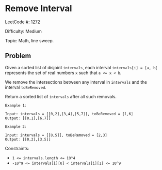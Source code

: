 # Remove Interval

LeetCode #: [1272](https://leetcode.com/problems/remove-interval/)

Difficulty: Medium

Topic: Math, line sweep.

## Problem

Given a sorted list of disjoint `intervals`, each interval `intervals[i] = [a, b]` represents the set of real numbers `x` such that `a <= x < b`.

We remove the intersections between any interval in `intervals` and the interval `toBeRemoved`.

Return a sorted list of `intervals` after all such removals.

```text
Example 1:

Input: intervals = [[0,2],[3,4],[5,7]], toBeRemoved = [1,6]
Output: [[0,1],[6,7]]
```

```text
Example 2:

Input: intervals = [[0,5]], toBeRemoved = [2,3]
Output: [[0,2],[3,5]]
```

Constraints:

- `1 <= intervals.length <= 10^4`
- `-10^9 <= intervals[i][0] < intervals[i][1] <= 10^9`
